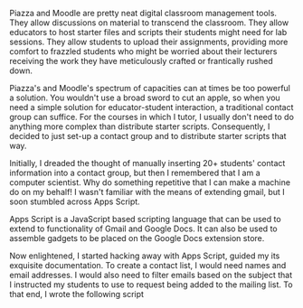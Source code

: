 Piazza and Moodle are pretty neat digital classroom management tools. They allow discussions on material to transcend the classroom. They allow educators to host starter files and scripts their students might need for lab sessions. They allow students to upload their assignments, providing more comfort to frazzled students who might be worried about their lecturers receiving the work they have meticulously crafted or frantically rushed down. 

Piazza's and Moodle's spectrum of capacities can at times be too powerful a solution. You wouldn't use a broad sword to cut an apple, so when you need a simple solution for educator-student interaction, a traditional contact group can suffice. For the courses in which I tutor, I usually don't need to do anything more complex than distribute starter scripts. Consequently, I decided to just set-up a contact group and to distribute starter scripts that way.

Initially, I dreaded the thought of manually inserting 20+ students' contact information into a contact group, but then I remembered that I am a computer scientist. Why do something repetitive that I can make a machine do on my behalf! I wasn't familiar with the means of extending gmail, but I soon stumbled across Apps Script.

Apps Script is a JavaScript based scripting language that can be used to extend to functionality of Gmail and Google Docs. It can also be used to assemble gadgets to be placed on the Google Docs extension store. 

Now enlightened, I started hacking away with Apps Script, guided my its exquisite documentation. To create a contact list, I would need names and email addresses. I would also need to filter emails based on the subject that I instructed my students to use to request being added to the mailing list. To that end, I wrote the following script



